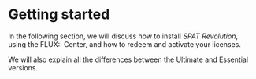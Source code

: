 # Getting started

In the following section, we will discuss how to install _SPAT Revolution_, using the FLUX:: Center, and how to redeem and activate your licenses.

We will also explain all the differences between the Ultimate and Essential versions.

<!-- TODO : Insert quick start guide and then uncomment next line-->
<!--  Furthermore, if you are searching for a quick start guide, check this document : [quick start guide]().-->


